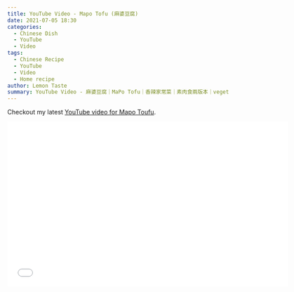 ```yaml
---
title: YouTube Video - Mapo Tofu (麻婆豆腐)
date: 2021-07-05 18:30
categories:
  - Chinese Dish
  - YouTube
  - Video
tags:
  - Chinese Recipe
  - YouTube
  - Video
  - Home recipe
author: Lemon Taste
summary: YouTube Video - 麻婆豆腐｜MaPo Tofu｜香辣家常菜｜素肉食兩版本｜vegetarian/meat version｜Hot & Spicy
---
```


Checkout my latest [YouTube video for Mapo Toufu](https://www.youtube.com/watch?v=mOdJsaUTYbE).

<iframe src="//www.youtube.com/embed/mOdJsaUTYbE" height="375" width="640" allowfullscreen="" frameborder="0"></iframe>